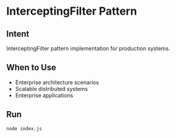 # InterceptingFilter Pattern

## Intent
InterceptingFilter pattern implementation for production systems.

## When to Use
- Enterprise architecture scenarios
- Scalable distributed systems
- Enterprise applications

## Run
```bash
node index.js
```
